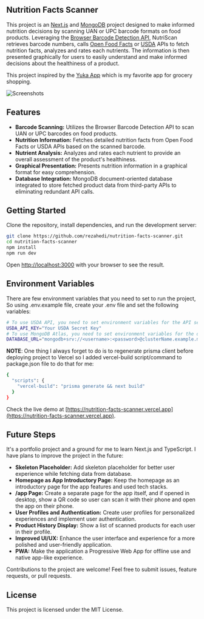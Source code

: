 ## Nutrition Facts Scanner

This project is an [Next.js](https://nextjs.org/) and [MongoDB](https://mongodb.com) project designed to make informed nutrition decisions by scanning UAN or UPC barcode formats on food products. Leveraging the [Browser Barcode Detection API](https://developer.mozilla.org/en-US/docs/Web/API/Barcode_Detection_API), NutriScan retrieves barcode numbers, calls [Open Food Facts](https://world.openfoodfacts.org/data) or [USDA](https://fdc.nal.usda.gov/api-guide.html) APIs to fetch nutrition facts, analyzes and rates each nutrients. The information is then presented graphically for users to easily understand and make informed decisions about the healthiness of a product.

This project inspired by the [Yuka App](https://yuka.io) which is my favorite app for grocery shopping.

![Screenshots](https://github.com/rezahedi/nutrition-facts-scanner/blob/main/public/Screenshots_20231219-120947-portrait.png)

## Features

- __Barcode Scanning:__ Utilizes the Browser Barcode Detection API to scan UAN or UPC barcodes on food products.
- __Nutrition Information:__ Fetches detailed nutrition facts from Open Food Facts or USDA APIs based on the scanned barcode.
- __Nutrient Analysis:__ Analyzes and rates each nutrient to provide an overall assessment of the product's healthiness.
- __Graphical Presentation:__ Presents nutrition information in a graphical format for easy comprehension.
- __Database Integration:__ MongoDB document-oriented database integrated to store fetched product data from third-party APIs to eliminating redundant API calls.

## Getting Started

Clone the repository, install dependencies, and run the development server:

```bash
git clone https://github.com/rezahedi/nutrition-facts-scanner.git
cd nutrition-facts-scanner
npm install
npm run dev
```
Open [http://localhost:3000](http://localhost:3000) with your browser to see the result.

## Environment Variables

There are few environment variables that you need to set to run the project, So using .env.example file, create your .env file and set the following variables:

```bash
# To use USDA API, you need to set environment variables for the API secret. 
USDA_API_KEY="Your USDA Secret Key"
# To use MongoDB Atlas, you need to set environment variables for the database connection string.
DATABASE_URL="mongodb+srv://<username>:<password>@clusterName.example.mongodb.net/<DatabaseName>"
```

__NOTE__: One thing I always forget to do is to regenerate prisma client before deploying project to Vercel so I added vercel-build script/command to package.json file to do that for me:

```bash
{
  "scripts": {
    "vercel-build": "prisma generate && next build"
  }
}
```

Check the live demo at [https://nutrition-facts-scanner.vercel.app](https://nutrition-facts-scanner.vercel.app).

## Future Steps

It's a portfolio project and a ground for me to learn Next.js and TypeScript. I have plans to improve the project in the future:

- __Skeleton Placeholder:__ Add skeleton placeholder for better user experience while fetching data from database.
- __Homepage as App Introductory Page:__ Keep the homepage as an introductory page for the app features and used tech stacks.
- __/app Page:__ Create a separate page for the app itself, and if opened in desktop, show a QR code so user can scan it with their phone and open the app on their phone.
- __User Profiles and Authentication:__ Create user profiles for personalized experiences and implement user authentication.
- __Product History Display:__ Show a list of scanned products for each user in their profile.
- __Improved UI/UX:__ Enhance the user interface and experience for a more polished and user-friendly application.
- __PWA:__ Make the application a Progressive Web App for offline use and native app-like experience.

Contributions to the project are welcome! Feel free to submit issues, feature requests, or pull requests.

## License

This project is licensed under the MIT License.
